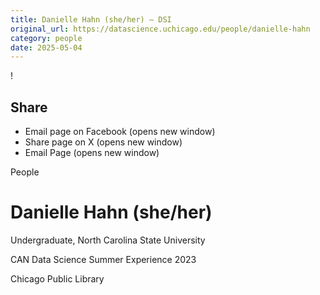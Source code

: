 ```yaml
---
title: Danielle Hahn (she/her) – DSI
original_url: https://datascience.uchicago.edu/people/danielle-hahn
category: people
date: 2025-05-04
---
```


<!-- Table-like structure detected -->

!

## Share

* Email page on Facebook (opens new window)
* Share page on X (opens new window)
* Email Page (opens new window)

<!-- Table-like structure detected -->

People

# Danielle Hahn (she/her)

Undergraduate, North Carolina State University

CAN Data Science Summer Experience 2023

Chicago Public Library